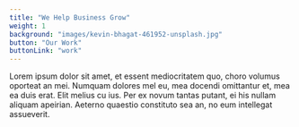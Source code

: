 ```yaml
---
title: "We Help Business Grow"
weight: 1
background: "images/kevin-bhagat-461952-unsplash.jpg"
button: "Our Work"
buttonLink: "work"
---
```


Lorem ipsum dolor sit amet, et essent mediocritatem quo, choro volumus oporteat an mei. Numquam dolores mel eu, mea docendi omittantur et, mea ea duis erat. Elit melius cu ius. Per ex novum tantas putant, ei his nullam aliquam apeirian. Aeterno quaestio constituto sea an, no eum intellegat assueverit.
